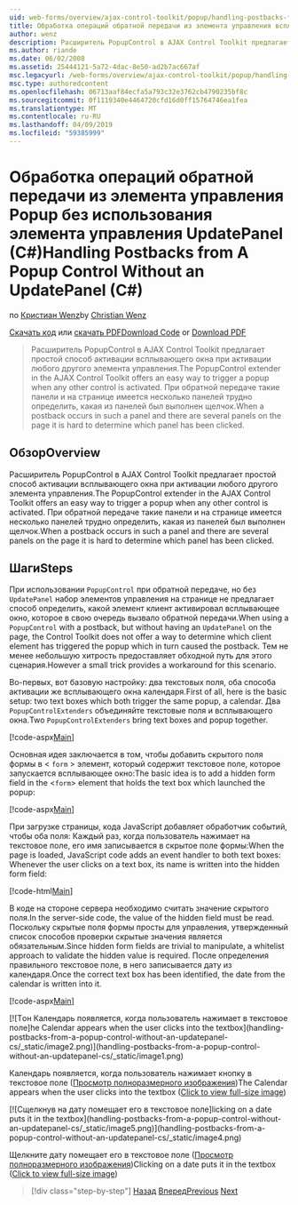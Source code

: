 ```yaml
---
uid: web-forms/overview/ajax-control-toolkit/popup/handling-postbacks-from-a-popup-control-without-an-updatepanel-cs
title: Обработка операций обратной передачи из элемента управления всплывающего окна без элемента управления UpdatePanel (C#) | Документация Майкрософт
author: wenz
description: Расширитель PopupControl в AJAX Control Toolkit предлагает простой способ активации всплывающего окна при активации любого другого элемента управления. При обратной передаче в единицах поиска...
ms.author: riande
ms.date: 06/02/2008
ms.assetid: 25444121-5a72-4dac-8e50-ad2b7ac667af
msc.legacyurl: /web-forms/overview/ajax-control-toolkit/popup/handling-postbacks-from-a-popup-control-without-an-updatepanel-cs
msc.type: authoredcontent
ms.openlocfilehash: 06713aaf84ecfa5a793c32e3762cb4790235bf8c
ms.sourcegitcommit: 0f1119340e4464720cfd16d0ff15764746ea1fea
ms.translationtype: MT
ms.contentlocale: ru-RU
ms.lasthandoff: 04/09/2019
ms.locfileid: "59385999"
---
```

# <a name="handling-postbacks-from-a-popup-control-without-an-updatepanel-c"></a><span data-ttu-id="65e9e-104">Обработка операций обратной передачи из элемента управления Popup без использования элемента управления UpdatePanel (C#)</span><span class="sxs-lookup"><span data-stu-id="65e9e-104">Handling Postbacks from A Popup Control Without an UpdatePanel (C#)</span></span>

<span data-ttu-id="65e9e-105">по [Кристиан Wenz](https://github.com/wenz)</span><span class="sxs-lookup"><span data-stu-id="65e9e-105">by [Christian Wenz](https://github.com/wenz)</span></span>

<span data-ttu-id="65e9e-106">[Скачать код](http://download.microsoft.com/download/9/3/f/93f8daea-bebd-4821-833b-95205389c7d0/PopupControl3.cs.zip) или [скачать PDF](http://download.microsoft.com/download/2/d/c/2dc10e34-6983-41d4-9c08-f78f5387d32b/popupcontrol3CS.pdf)</span><span class="sxs-lookup"><span data-stu-id="65e9e-106">[Download Code](http://download.microsoft.com/download/9/3/f/93f8daea-bebd-4821-833b-95205389c7d0/PopupControl3.cs.zip) or [Download PDF](http://download.microsoft.com/download/2/d/c/2dc10e34-6983-41d4-9c08-f78f5387d32b/popupcontrol3CS.pdf)</span></span>

> <span data-ttu-id="65e9e-107">Расширитель PopupControl в AJAX Control Toolkit предлагает простой способ активации всплывающего окна при активации любого другого элемента управления.</span><span class="sxs-lookup"><span data-stu-id="65e9e-107">The PopupControl extender in the AJAX Control Toolkit offers an easy way to trigger a popup when any other control is activated.</span></span> <span data-ttu-id="65e9e-108">При обратной передаче такие панели и на странице имеется несколько панелей трудно определить, какая из панелей был выполнен щелчок.</span><span class="sxs-lookup"><span data-stu-id="65e9e-108">When a postback occurs in such a panel and there are several panels on the page it is hard to determine which panel has been clicked.</span></span>


## <a name="overview"></a><span data-ttu-id="65e9e-109">Обзор</span><span class="sxs-lookup"><span data-stu-id="65e9e-109">Overview</span></span>

<span data-ttu-id="65e9e-110">Расширитель PopupControl в AJAX Control Toolkit предлагает простой способ активации всплывающего окна при активации любого другого элемента управления.</span><span class="sxs-lookup"><span data-stu-id="65e9e-110">The PopupControl extender in the AJAX Control Toolkit offers an easy way to trigger a popup when any other control is activated.</span></span> <span data-ttu-id="65e9e-111">При обратной передаче такие панели и на странице имеется несколько панелей трудно определить, какая из панелей был выполнен щелчок.</span><span class="sxs-lookup"><span data-stu-id="65e9e-111">When a postback occurs in such a panel and there are several panels on the page it is hard to determine which panel has been clicked.</span></span>

## <a name="steps"></a><span data-ttu-id="65e9e-112">Шаги</span><span class="sxs-lookup"><span data-stu-id="65e9e-112">Steps</span></span>

<span data-ttu-id="65e9e-113">При использовании `PopupControl` при обратной передаче, но без `UpdatePanel` набор элементов управления на странице не предлагает способ определить, какой элемент клиент активировал всплывающее окно, которое в свою очередь вызвало обратной передачи.</span><span class="sxs-lookup"><span data-stu-id="65e9e-113">When using a `PopupControl` with a postback, but without having an `UpdatePanel` on the page, the Control Toolkit does not offer a way to determine which client element has triggered the popup which in turn caused the postback.</span></span> <span data-ttu-id="65e9e-114">Тем не менее небольшую хитрость предоставляет обходной путь для этого сценария.</span><span class="sxs-lookup"><span data-stu-id="65e9e-114">However a small trick provides a workaround for this scenario.</span></span>

<span data-ttu-id="65e9e-115">Во-первых, вот базовую настройку: два текстовых поля, оба способа активации же всплывающего окна календаря.</span><span class="sxs-lookup"><span data-stu-id="65e9e-115">First of all, here is the basic setup: two text boxes which both trigger the same popup, a calendar.</span></span> <span data-ttu-id="65e9e-116">Два `PopupControlExtenders` объединяйте текстовые поля и всплывающего окна.</span><span class="sxs-lookup"><span data-stu-id="65e9e-116">Two `PopupControlExtenders` bring text boxes and popup together.</span></span>

[!code-aspx[Main](handling-postbacks-from-a-popup-control-without-an-updatepanel-cs/samples/sample1.aspx)]

<span data-ttu-id="65e9e-117">Основная идея заключается в том, чтобы добавить скрытого поля формы в &lt; `form` &gt; элемент, который содержит текстовое поле, которое запускается всплывающее окно:</span><span class="sxs-lookup"><span data-stu-id="65e9e-117">The basic idea is to add a hidden form field in the &lt;`form`&gt; element that holds the text box which launched the popup:</span></span>

[!code-aspx[Main](handling-postbacks-from-a-popup-control-without-an-updatepanel-cs/samples/sample2.aspx)]

<span data-ttu-id="65e9e-118">При загрузке страницы, кода JavaScript добавляет обработчик событий, чтобы оба поля: Каждый раз, когда пользователь нажимает на текстовое поле, его имя записывается в скрытое поле формы:</span><span class="sxs-lookup"><span data-stu-id="65e9e-118">When the page is loaded, JavaScript code adds an event handler to both text boxes: Whenever the user clicks on a text box, its name is written into the hidden form field:</span></span>

[!code-html[Main](handling-postbacks-from-a-popup-control-without-an-updatepanel-cs/samples/sample3.html)]

<span data-ttu-id="65e9e-119">В коде на стороне сервера необходимо считать значение скрытого поля.</span><span class="sxs-lookup"><span data-stu-id="65e9e-119">In the server-side code, the value of the hidden field must be read.</span></span> <span data-ttu-id="65e9e-120">Поскольку скрытые поля формы просты для управления, утвержденный список способов проверки скрытые значения является обязательным.</span><span class="sxs-lookup"><span data-stu-id="65e9e-120">Since hidden form fields are trivial to manipulate, a whitelist approach to validate the hidden value is required.</span></span> <span data-ttu-id="65e9e-121">После определения правильного текстовое поле, в него записывается дату из календаря.</span><span class="sxs-lookup"><span data-stu-id="65e9e-121">Once the correct text box has been identified, the date from the calendar is written into it.</span></span>

[!code-aspx[Main](handling-postbacks-from-a-popup-control-without-an-updatepanel-cs/samples/sample4.aspx)]


[![T<span data-ttu-id="65e9e-122">он Календарь появляется, когда пользователь нажимает в текстовое поле]</span><span class="sxs-lookup"><span data-stu-id="65e9e-122">he Calendar appears when the user clicks into the textbox]</span></span>(handling-postbacks-from-a-popup-control-without-an-updatepanel-cs/_static/image2.png)](handling-postbacks-from-a-popup-control-without-an-updatepanel-cs/_static/image1.png)

<span data-ttu-id="65e9e-123">Календарь появляется, когда пользователь нажимает кнопку в текстовое поле ([Просмотр полноразмерного изображения](handling-postbacks-from-a-popup-control-without-an-updatepanel-cs/_static/image3.png))</span><span class="sxs-lookup"><span data-stu-id="65e9e-123">The Calendar appears when the user clicks into the textbox ([Click to view full-size image](handling-postbacks-from-a-popup-control-without-an-updatepanel-cs/_static/image3.png))</span></span>


[![C<span data-ttu-id="65e9e-124">щелкнув на дату помещает его в текстовое поле]</span><span class="sxs-lookup"><span data-stu-id="65e9e-124">licking on a date puts it in the textbox]</span></span>(handling-postbacks-from-a-popup-control-without-an-updatepanel-cs/_static/image5.png)](handling-postbacks-from-a-popup-control-without-an-updatepanel-cs/_static/image4.png)

<span data-ttu-id="65e9e-125">Щелкните дату помещает его в текстовое поле ([Просмотр полноразмерного изображения](handling-postbacks-from-a-popup-control-without-an-updatepanel-cs/_static/image6.png))</span><span class="sxs-lookup"><span data-stu-id="65e9e-125">Clicking on a date puts it in the textbox ([Click to view full-size image](handling-postbacks-from-a-popup-control-without-an-updatepanel-cs/_static/image6.png))</span></span>

> [!div class="step-by-step"]
> <span data-ttu-id="65e9e-126">[Назад](handling-postbacks-from-a-popup-control-with-an-updatepanel-cs.md)
> [Вперед](using-multiple-popup-controls-vb.md)</span><span class="sxs-lookup"><span data-stu-id="65e9e-126">[Previous](handling-postbacks-from-a-popup-control-with-an-updatepanel-cs.md)
[Next](using-multiple-popup-controls-vb.md)</span></span>
